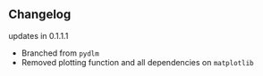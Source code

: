 Changelog
----------------

updates in 0.1.1.1

* Branched from `pydlm`
* Removed plotting function and all dependencies on `matplotlib`
